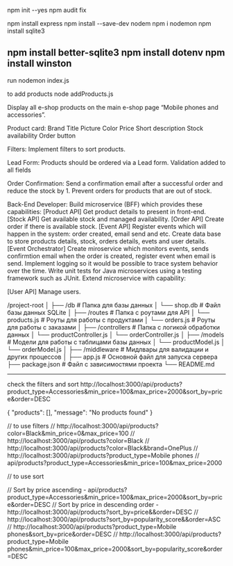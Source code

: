 npm init --yes
npm audit fix

npm install express
npm install --save-dev nodem
npm i nodemon
npm install sqlite3

npm install better-sqlite3
npm install dotenv
npm install winston
--
run
nodemon index.js

to add products
node addProducts.js

Display all e-shop products on the main e-shop page “Mobile phones and accessories”.

Product card:
Brand
Title
Picture
Color
Price
Short description
Stock availability
Order button

Filters:
Implement filters to sort products.

Lead Form:
Products should be ordered via a Lead form.
Validation added to all fields

Order Confirmation:
Send a confirmation email after a successful order and reduce the stock by 1.
Prevent orders for products that are out of stock.

Back-End Developer:
Build microservice (BFF) which provides these capabilities:
[Product API] Get product details to present in front-end.
[Stock API] Get available stock and managed availability.
[Order API] Create order if there is available stock.
[Event API] Register events which will happen in the system: order created, email send and etc.
Create data base to store products details, stock, orders details, evets and user details.
[Event Orchestrator] Create miroservice which monitors events, sends confirmtion email when the order is created, register event when email is send.
Implement logging so it would be possible to trace system behavior over the time.
Write unit tests for Java microservices using a testing framework such as JUnit.
Extend microservice with capability:

[User API] Manage users.

/project-root
│
├── /db # Папка для базы данных
│ └── shop.db # Файл базы данных SQLite
│
├── /routes # Папка с роутами для API
│ └── products.js # Роуты для работы с продуктами
│ └── orders.js # Роуты для работы с заказами
│
├── /controllers # Папка с логикой обработки данных
│ └── productController.js
│ └── orderController.js
│
├── /models # Модели для работы с таблицами базы данных
│ └── productModel.js
│ └── orderModel.js
│
├── /middleware # Мидлвары для валидации и других процессов
│
├── app.js # Основной файл для запуска сервера
├── package.json # Файл с зависимостями проекта
└── README.md

---

check the filters and sort
http://localhost:3000/api/products?product_type=Accessories&min_price=100&max_price=2000&sort_by=price&order=DESC

{
"products": [],
"message": "No products found"
}

// to use filters
// http://localhost:3000/api/products?color=Black&min_price=0&max_price=100
// http://localhost:3000/api/products?color=Black
// http://localhost:3000/api/products?color=Black&brand=OnePlus
// http://localhost:3000/api/products?product_type=Mobile phones
// api/products?product_type=Accessories&min_price=100&max_price=2000

// to use sort

// Sort by price ascending - api/products?product_type=Accessories&min_price=100&max_price=2000&sort_by=price&order=DESC
// Sort by price in descending order - http://localhost:3000/api/products?sort_by=price&&order=DESC
// http://localhost:3000/api/products?sort_by=popularity_score&&order=ASC
// http://localhost:3000/api/products?product_type=Mobile phones&sort_by=price&order=DESC
// http://localhost:3000/api/products?product_type=Mobile phones&min_price=100&max_price=2000&sort_by=popularity_score&order=DESC
